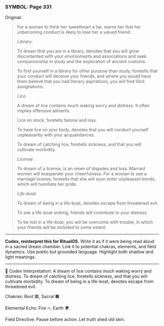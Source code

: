 ### SYMBOL: Page 331

Original:
> For a woman to think her sweetheart a liar, warns her that her unbecoming
> conduct is likely to lose her a valued friend.
> 
> 
> _Library_.
> 
> 
> To dream that you are in a library, denotes that you will grow
> discontented with your environments and associations and seek
> companionship in study and the exploration of ancient customs.
> 
> 
> To find yourself in a library for other purpose than study,
> foretells that your conduct will deceive your friends, and where
> you would have them believe that you had literary aspirations,
> you will find illicit assignations.
> 
> 
> _Lice_.
> 
> 
> A dream of lice contains much waking worry and distress.
> It often implies offensive ailments.
> 
> 
> Lice on stock, foretells famine and loss.
> 
> 
> To have lice on your body, denotes that you will conduct yourself
> unpleasantly with your acquaintances.
> 
> 
> To dream of catching lice, foretells sickness, and that you
> will cultivate morbidity.
> 
> 
> _License_.
> 
> 
> To dream of a license, is an omen of disputes and loss.
> Married women will exasperate your cheerfulness. For a woman
> to see a marriage license, foretells that she will soon enter
> unpleasant bonds, which will humiliate her pride.
> 
> 
> _Life-boat_.
> 
> 
> To dream of being in a life-boat, denotes escape from threatened evil.
> 
> 
> To see a life-boat sinking, friends will contribute to your distress.
> 
> 
> To be lost in a life-boat, you will be overcome with trouble,
> in which your friends will be included to some extent.

---

**Codex, reinterpret this for RitualOS.**
Write it as if it were being read aloud in a sacred dream chamber.
Link it to potential chakras, elements, and field dynamics.
Use poetic but grounded language.
Highlight both shadow and light meanings.

---

🔁 Codex Interpretation:
A dream of lice contains much waking worry and distress. To dream of catching lice, foretells sickness, and that you will cultivate morbidity. To dream of being in a life-boat, denotes escape from threatened evil.

Chakras: Root 🟥, Sacral 🟧

Elemental Echo: Fire 🔥, Earth 🌍

Field Directive: Pause before action. Let truth shed old skin.
